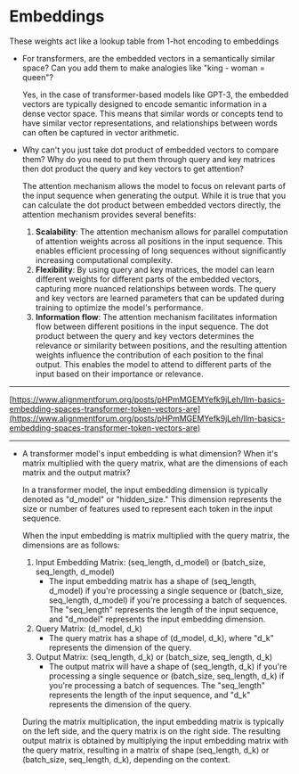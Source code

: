 # Embeddings

These weights act like a lookup table from 1-hot encoding to embeddings

- For transformers, are the embedded vectors in a semantically similar space? Can you add them to make analogies like "king - woman = queen"?
    
    Yes, in the case of transformer-based models like GPT-3, the embedded vectors are typically designed to encode semantic information in a dense vector space. This means that similar words or concepts tend to have similar vector representations, and relationships between words can often be captured in vector arithmetic.
    
- Why can't you just take dot product of embedded vectors to compare them? Why do you need to put them through query and key matrices then dot product the query and key vectors to get attention?
    
    The attention mechanism allows the model to focus on relevant parts of the input sequence when generating the output. While it is true that you can calculate the dot product between embedded vectors directly, the attention mechanism provides several benefits:
    
    1. **Scalability**: The attention mechanism allows for parallel computation of attention weights across all positions in the input sequence. This enables efficient processing of long sequences without significantly increasing computational complexity.
    2. **Flexibility**: By using query and key matrices, the model can learn different weights for different parts of the embedded vectors, capturing more nuanced relationships between words. The query and key vectors are learned parameters that can be updated during training to optimize the model's performance.
    3. **Information flow**: The attention mechanism facilitates information flow between different positions in the input sequence. The dot product between the query and key vectors determines the relevance or similarity between positions, and the resulting attention weights influence the contribution of each position to the final output. This enables the model to attend to different parts of the input based on their importance or relevance.
    

---

[https://www.alignmentforum.org/posts/pHPmMGEMYefk9jLeh/llm-basics-embedding-spaces-transformer-token-vectors-are](https://www.alignmentforum.org/posts/pHPmMGEMYefk9jLeh/llm-basics-embedding-spaces-transformer-token-vectors-are)

---

- A transformer model's input embedding is what dimension? When it's matrix multiplied with the query matrix, what are the dimensions of each matrix and the output matrix?
    
    In a transformer model, the input embedding dimension is typically denoted as "d_model" or "hidden_size." This dimension represents the size or number of features used to represent each token in the input sequence.
    
    When the input embedding is matrix multiplied with the query matrix, the dimensions are as follows:
    
    1. Input Embedding Matrix: (seq_length, d_model) or (batch_size, seq_length, d_model)
        - The input embedding matrix has a shape of (seq_length, d_model) if you're processing a single sequence or (batch_size, seq_length, d_model) if you're processing a batch of sequences. The "seq_length" represents the length of the input sequence, and "d_model" represents the input embedding dimension.
    2. Query Matrix: (d_model, d_k)
        - The query matrix has a shape of (d_model, d_k), where "d_k" represents the dimension of the query.
    3. Output Matrix: (seq_length, d_k) or (batch_size, seq_length, d_k)
        - The output matrix will have a shape of (seq_length, d_k) if you're processing a single sequence or (batch_size, seq_length, d_k) if you're processing a batch of sequences. The "seq_length" represents the length of the input sequence, and "d_k" represents the dimension of the query.
    
    During the matrix multiplication, the input embedding matrix is typically on the left side, and the query matrix is on the right side. The resulting output matrix is obtained by multiplying the input embedding matrix with the query matrix, resulting in a matrix of shape (seq_length, d_k) or (batch_size, seq_length, d_k), depending on the context.